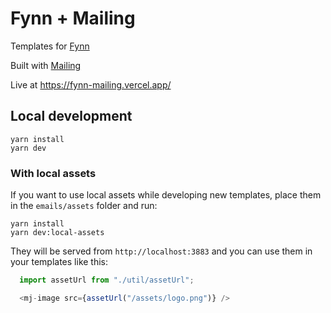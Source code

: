 # Fynn + Mailing

Templates for [Fynn](https://fynncredit.com)

Built with [Mailing](https://www.mailing.run)

Live at https://fynn-mailing.vercel.app/

## Local development

```
yarn install
yarn dev
```

### With local assets

If you want to use local assets while developing new templates, place them in the `emails/assets` folder and run:

```
yarn install
yarn dev:local-assets
```

They will be served from `http://localhost:3883` and you can use them in your templates like this:

```javascript
  import assetUrl from "./util/assetUrl";

  <mj-image src={assetUrl("/assets/logo.png")} />
```
